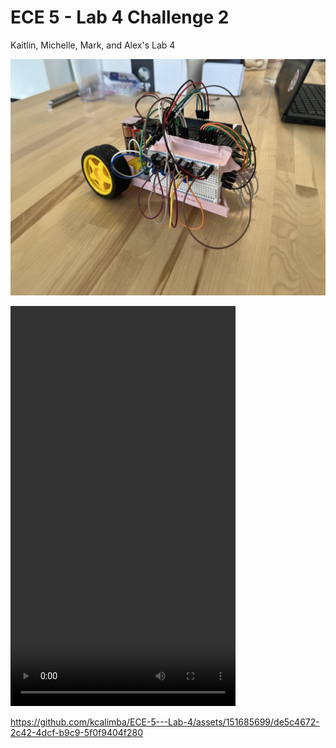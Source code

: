 # ECE 5 - Lab 4 Challenge 2

Kaitlin, Michelle, Mark, and Alex's Lab 4

![Image](lab4.jpeg)

<video width="360" height="640" controls>
  <source src="ECE 5 Lab 4 Part 3.mp4" type="video/mp4">
  Your browser does not support the video tag.
</video>

https://github.com/kcalimba/ECE-5---Lab-4/assets/151685699/de5c4672-2c42-4dcf-b9c9-5f0f9404f280
